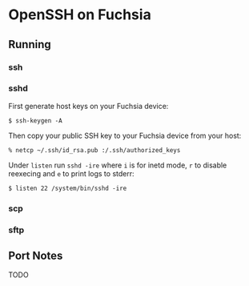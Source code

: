 # OpenSSH on Fuchsia

## Running

### ssh

### sshd

First generate host keys on your Fuchsia device:
```
$ ssh-keygen -A
```

Then copy your public SSH key to your Fuchsia device from your host:
```
% netcp ~/.ssh/id_rsa.pub :/.ssh/authorized_keys
```

Under `listen` run `sshd -ire` where `i` is for inetd mode, `r` to disable
reexecing and `e` to print logs to stderr:
```
$ listen 22 /system/bin/sshd -ire
```
### scp

### sftp

## Port Notes

TODO
